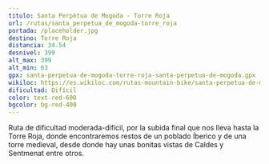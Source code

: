 ```yaml
---
titulo: Santa Perpètua de Mogoda - Torre Roja
url: /rutas/santa_perpetua_de_mogoda-torre_roja
portada: /placeholder.jpg
destino: Torre Roja
distancia: 34.54
desnivel: 399
alt_max: 399
alt_min: 63
gpx: santa-perpetua-de-mogoda-torre-roja-santa-perpetua-de-mogoda.gpx
wikiloc: https://es.wikiloc.com/rutas-mountain-bike/santa-perpetua-de-mogoda-torre-roja-santa-perpetua-de-mogoda-224301647
dificultad: Difícil
color: text-red-600
bgcolor: bg-red-400
---
```


Ruta de dificultad moderada-difícil, por la subida final que nos lleva hasta la Torre Roja, donde encontraremos restos de un poblado Íberico y de una torre medieval, desde donde hay unas bonitas vistas de Caldes y Sentmenat entre otros.